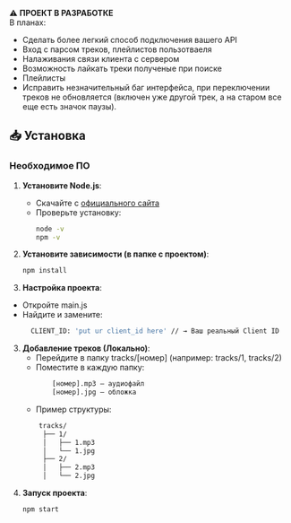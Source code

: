 ⚠️ **ПРОЕКТ В РАЗРАБОТКЕ**  
В планах:
- Сделать более легкий способ подключения вашего API
- Вход с парсом треков, плейлистов пользотваеля
- Налаживания связи клиента с сервером
- Возможность лайкать треки полученые при поиске
- Плейлисты
- Исправить незначительный баг интерфейса, при переключении треков не обновляется (включен уже другой трек, а на старом все еще есть значок паузы).
## 📥 Установка

### Необходимое ПО
1. **Установите Node.js**:
   - Скачайте с [официального сайта](https://nodejs.org/)
   - Проверьте установку:
     ```bash
     node -v
     npm -v
     ```

2. **Установите зависимости (в папке с проектом)**:
   ```bash
   npm install
2. **Настройка проекта**:
  - Откройте main.js
  - Найдите и замените:
    ```bash
      CLIENT_ID: 'put ur client_id here' // → Ваш реальный Client ID
    ```
3. **Добавление треков (Локально)**:
   - Перейдите в папку tracks/[номер] (например: tracks/1, tracks/2)
   - Поместите в каждую папку:
     ```bash
         [номер].mp3 — аудиофайл
         [номер].jpg — обложка
     ```
   - Пример структуры:
    ```bash
        tracks/
         ├── 1/
         │   ├── 1.mp3
         │   └── 1.jpg
         ├── 2/
         │   ├── 2.mp3
         │   └── 2.jpg
    ```
4. **Запуск проекта**:
   ```bash
   npm start
   ```
